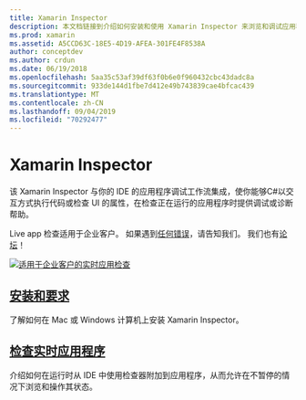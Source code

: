 ```yaml
---
title: Xamarin Inspector
description: 本文档链接到介绍如何安装和使用 Xamarin Inspector 来浏览和调试应用程序的指南。
ms.prod: xamarin
ms.assetid: A5CCD63C-18E5-4D19-AFEA-301FE4F8538A
author: conceptdev
ms.author: crdun
ms.date: 06/19/2018
ms.openlocfilehash: 5aa35c53af39df63f0b6e0f960432cbc43dadc8a
ms.sourcegitcommit: 933de144d1fbe7d412e49b743839cae4bfcac439
ms.translationtype: MT
ms.contentlocale: zh-CN
ms.lasthandoff: 09/04/2019
ms.locfileid: "70292477"
---
```

# <a name="xamarin-inspector"></a>Xamarin Inspector

该 Xamarin Inspector 与你的 IDE 的应用程序调试工作流集成，使你能够C#以交互方式执行代码或检查 UI 的属性，在检查正在运行的应用程序时提供调试或诊断帮助。

Live app 检查适用于企业客户。 如果遇到[任何错误](~/tools/inspector/install.md#reporting-bugs)，请告知我们。 我们也有[论坛](https://forums.xamarin.com/categories/inspector)！

[![](images/interactive-1.0.0-bike-inspect-3d-small.png "适用于企业客户的实时应用检查")](images/interactive-1.0.0-bike-inspect-3d.png#lightbox)

## <a name="installation-and-requirementstoolsinspectorinstallmd"></a>[安装和要求](~/tools/inspector/install.md)

了解如何在 Mac 或 Windows 计算机上安装 Xamarin Inspector。

## <a name="inspecting-live-applicationstoolsinspectorinspectmd"></a>[检查实时应用程序](~/tools/inspector/inspect.md)

介绍如何在运行时从 IDE 中使用检查器附加到应用程序，从而允许在不暂停的情况下浏览和操作其状态。


